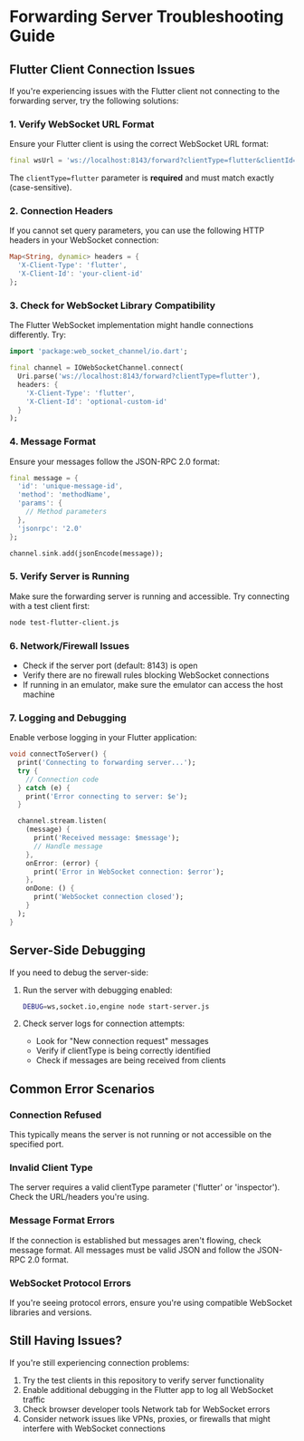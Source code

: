 # Forwarding Server Troubleshooting Guide

## Flutter Client Connection Issues

If you're experiencing issues with the Flutter client not connecting to the forwarding server, try the following solutions:

### 1. Verify WebSocket URL Format

Ensure your Flutter client is using the correct WebSocket URL format:

```dart
final wsUrl = 'ws://localhost:8143/forward?clientType=flutter&clientId=your-client-id';
```

The `clientType=flutter` parameter is **required** and must match exactly (case-sensitive).

### 2. Connection Headers

If you cannot set query parameters, you can use the following HTTP headers in your WebSocket connection:

```dart
Map<String, dynamic> headers = {
  'X-Client-Type': 'flutter',
  'X-Client-Id': 'your-client-id'
};
```

### 3. Check for WebSocket Library Compatibility

The Flutter WebSocket implementation might handle connections differently. Try:

```dart
import 'package:web_socket_channel/io.dart';

final channel = IOWebSocketChannel.connect(
  Uri.parse('ws://localhost:8143/forward?clientType=flutter'),
  headers: {
    'X-Client-Type': 'flutter',
    'X-Client-Id': 'optional-custom-id'
  }
);
```

### 4. Message Format

Ensure your messages follow the JSON-RPC 2.0 format:

```dart
final message = {
  'id': 'unique-message-id',
  'method': 'methodName',
  'params': {
    // Method parameters
  },
  'jsonrpc': '2.0'
};

channel.sink.add(jsonEncode(message));
```

### 5. Verify Server is Running

Make sure the forwarding server is running and accessible. Try connecting with a test client first:

```bash
node test-flutter-client.js
```

### 6. Network/Firewall Issues

- Check if the server port (default: 8143) is open
- Verify there are no firewall rules blocking WebSocket connections
- If running in an emulator, make sure the emulator can access the host machine

### 7. Logging and Debugging

Enable verbose logging in your Flutter application:

```dart
void connectToServer() {
  print('Connecting to forwarding server...');
  try {
    // Connection code
  } catch (e) {
    print('Error connecting to server: $e');
  }

  channel.stream.listen(
    (message) {
      print('Received message: $message');
      // Handle message
    },
    onError: (error) {
      print('Error in WebSocket connection: $error');
    },
    onDone: () {
      print('WebSocket connection closed');
    }
  );
}
```

## Server-Side Debugging

If you need to debug the server-side:

1. Run the server with debugging enabled:

   ```bash
   DEBUG=ws,socket.io,engine node start-server.js
   ```

2. Check server logs for connection attempts:
   - Look for "New connection request" messages
   - Verify if clientType is being correctly identified
   - Check if messages are being received from clients

## Common Error Scenarios

### Connection Refused

This typically means the server is not running or not accessible on the specified port.

### Invalid Client Type

The server requires a valid clientType parameter ('flutter' or 'inspector'). Check the URL/headers you're using.

### Message Format Errors

If the connection is established but messages aren't flowing, check message format. All messages must be valid JSON and follow the JSON-RPC 2.0 format.

### WebSocket Protocol Errors

If you're seeing protocol errors, ensure you're using compatible WebSocket libraries and versions.

## Still Having Issues?

If you're still experiencing connection problems:

1. Try the test clients in this repository to verify server functionality
2. Enable additional debugging in the Flutter app to log all WebSocket traffic
3. Check browser developer tools Network tab for WebSocket errors
4. Consider network issues like VPNs, proxies, or firewalls that might interfere with WebSocket connections
